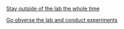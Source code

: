 [Stay outside of the lab the whole time](never-become-spiderman.md)

[Go obverse the lab and conduct experiments](spider-crawl.md)
